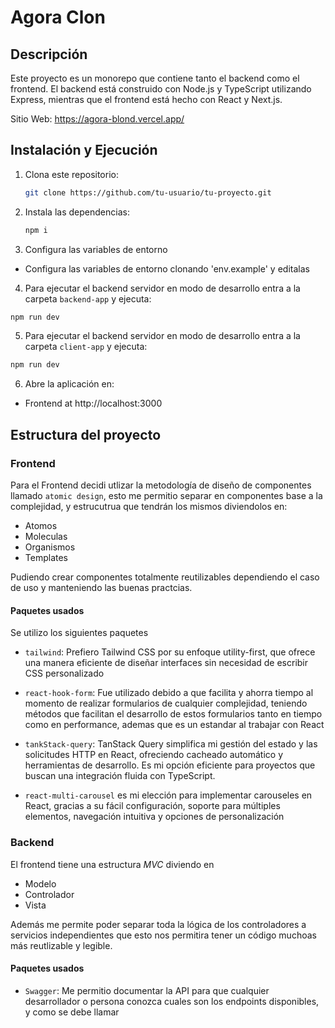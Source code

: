 # Agora Clon

## Descripción

Este proyecto es un monorepo que contiene tanto el backend como el frontend. El backend está construido con Node.js y TypeScript utilizando Express, mientras que el frontend está hecho con React y Next.js.

Sitio Web:
https://agora-blond.vercel.app/

## Instalación y Ejecución

1. Clona este repositorio:

   ```bash
   git clone https://github.com/tu-usuario/tu-proyecto.git
   ```

2. Instala las dependencias:

   ```bash
   npm i
   ```

3. Configura las variables de entorno

- Configura las variables de entorno clonando 'env.example' y editalas

4. Para ejecutar el backend servidor en modo de desarrollo entra a la carpeta `backend-app` y ejecuta:

```bash
npm run dev
```

5. Para ejecutar el backend servidor en modo de desarrollo entra a la carpeta `client-app` y ejecuta:

```bash
npm run dev
```

6. Abre la aplicación en:

- Frontend at http://localhost:3000

## Estructura del proyecto

### Frontend

Para el Frontend decidi utlizar la metodología de diseño de componentes llamado `atomic design`, esto me permitio separar en componentes base a la complejidad, y estrucutrua que tendrán los mismos diviendolos en:

- Atomos
- Moleculas
- Organismos
- Templates

Pudiendo crear componentes totalmente reutilizables dependiendo el caso de uso y manteniendo las buenas practcias.

#### Paquetes usados

Se utilizo los siguientes paquetes

- `tailwind`: Prefiero Tailwind CSS por su enfoque utility-first, que ofrece una manera eficiente de diseñar interfaces sin necesidad de escribir CSS personalizado

- `react-hook-form`: Fue utilizado debido a que facilita y ahorra tiempo al momento de realizar formularios de cualquier complejidad, teniendo métodos que facilitan el desarrollo de estos formularios tanto en tiempo como en performance, ademas que es un estandar al trabajar con React

- `tankStack-query`: TanStack Query simplifica mi gestión del estado y las solicitudes HTTP en React, ofreciendo cacheado automático y herramientas de desarrollo. Es mi opción eficiente para proyectos que buscan una integración fluida con TypeScript.

- `react-multi-carousel` es mi elección para implementar carouseles en React, gracias a su fácil configuración, soporte para múltiples elementos, navegación intuitiva y opciones de personalización

### Backend

El frontend tiene una estructura _MVC_ diviendo en

- Modelo
- Controlador
- Vista

Además me permite poder separar toda la lógica de los controladores a servicios independientes que esto nos permitira tener un código muchoas más reutlizable y legible.

#### Paquetes usados

- `Swagger`: Me permitio documentar la API para que cualquier desarrollador o persona conozca cuales son los endpoints disponibles, y como se debe llamar
